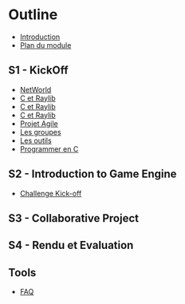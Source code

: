 # Outline

* [Introduction](README.md)                  <!--Guillaume-->
* [Plan du module](outline.md)               <!--Guillaume-->

## S1 - KickOff                              <!--Guillaume-->

* [NetWorld](kick-off/intro.md)
* [C et Raylib](kick-off/intro-c.md)
* [C et Raylib](kick-off/rappel-c.md)
* [C et Raylib](kick-off/raylib.md)
* [Projet Agile](kick-off/agile.md)
* [Les groupes](kick-off/groups.md)
* [Les outils](kick-off/tools.md)
* [Programmer en C](kick-off/helloc.md)

## S2 - Introduction to Game Engine

* [Challenge Kick-off](game-engine/intro.md)

## S3 - Collaborative Project



## S4 - Rendu et Evaluation



## Tools

* [FAQ](faq.md)

<!--Sur la base des sujets PDRs-->

